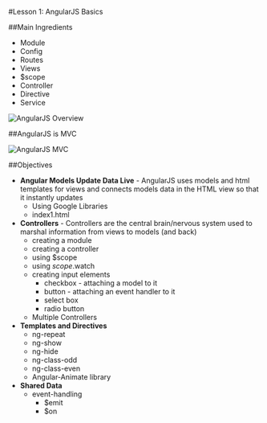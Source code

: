 #Lesson 1: AngularJS Basics

##Main Ingredients
* Module
* Config
* Routes
* Views
* $scope
* Controller
* Directive
* Service

![AngularJS Overview](http://i39.photobucket.com/albums/e188/ahuimanu/AngularJSOverview_zpswsloarmz.png "AngularJS Overview")

##AngularJS is MVC

![AngularJS MVC](http://i39.photobucket.com/albums/e188/ahuimanu/angularjs_mvc_zpsrp7ya4fy.jpg "AngularJS MVC")

##Objectives

* **Angular Models Update Data Live** - AngularJS uses models and html templates for views and connects models data in the HTML view so that it instantly updates
  * Using Google Libraries
  * index1.html
* **Controllers** - Controllers are the central brain/nervous system used to marshal information from views to models (and back)
  * creating a module
  * creating a controller
  * using $scope
  * using $scope.$watch
  * creating input elements
    * checkbox - attaching a model to it
    * button - attaching an event handler to it
    * select box
    * radio button
  * Multiple Controllers
* **Templates and Directives**
  * ng-repeat
  * ng-show
  * ng-hide
  * ng-class-odd
  * ng-class-even
  * Angular-Animate library
* **Shared Data**
  * event-handling
    * $emit
    * $on



